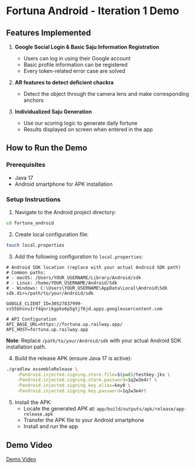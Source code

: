 # Fortuna Android - Iteration 1 Demo

## Features Implemented

1. **Google Social Login & Basic Saju Information Registration**

   - Users can log in using their Google account
   - Basic profile information can be registered
   - Every token-related error case are solved

2. **AR features to detect deficient chackra**

   - Detect the object through the camera lens and make corresponding anchors

3. **Individualized Saju Generation**
   - Use our scoring logic to generate daily fortune
   - Results displayed on screen when entered in the app

## How to Run the Demo

### Prerequisites

- Java 17
- Android smartphone for APK installation

### Setup Instructions

1. Navigate to the Android project directory:

```bash
cd fortuna_android
```

2. Create local configuration file:

```bash
touch local.properties
```

3. Add the following configuration to `local.properties`:

```properties
# Android SDK location (replace with your actual Android SDK path)
# Common paths:
# - macOS: /Users/YOUR_USERNAME/Library/Android/sdk
# - Linux: /home/YOUR_USERNAME/Android/Sdk
# - Windows: C:\Users\YOUR_USERNAME\AppData\Local\Android\Sdk
sdk.dir=/path/to/your/Android/sdk

GOOGLE_CLIENT_ID=30527837999-vs55bhsnu1rf4qnrikgpko6p5gtj76jd.apps.googleusercontent.com

# API Configuration
API_BASE_URL=https://fortuna.up.railway.app/
API_HOST=fortuna.up.railway.app
```

**Note**: Replace `/path/to/your/Android/sdk` with your actual Android SDK installation path.

4. Build the release APK (ensure Java 17 is active):

```bash
./gradlew assembleRelease \
    -Pandroid.injected.signing.store.file=$(pwd)/testkey.jks \
    -Pandroid.injected.signing.store.password=1q2w3e4r! \
    -Pandroid.injected.signing.key.alias=key0 \
    -Pandroid.injected.signing.key.password=1q2w3e4r!
```

5. Install the APK:
   - Locate the generated APK at: `app/build/outputs/apk/release/app-release.apk`
   - Transfer the APK file to your Android smartphone
   - Install and run the app

## Demo Video

[Demo Video](iteration-2-demo.mp4.zip)

